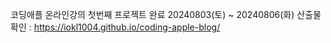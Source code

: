 코딩애플 온라인강의 첫번째 프로젝트 완료 20240803(토) ~ 20240806(화)
산출물 확인 : https://iokl1004.github.io/coding-apple-blog/
